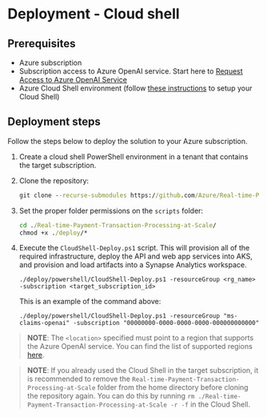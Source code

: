 # Deployment - Cloud shell

## Prerequisites

- Azure subscription
- Subscription access to Azure OpenAI service. Start here to [Request Access to Azure OpenAI Service](https://customervoice.microsoft.com/Pages/ResponsePage.aspx?id=v4j5cvGGr0GRqy180BHbR7en2Ais5pxKtso_Pz4b1_xUOFA5Qk1UWDRBMjg0WFhPMkIzTzhKQ1dWNyQlQCN0PWcu)
- Azure Cloud Shell environment (follow [these instructions](https://learn.microsoft.com/en-us/azure/cloud-shell/quickstart?tabs=azurecli) to setup your Cloud Shell)

## Deployment steps

Follow the steps below to deploy the solution to your Azure subscription.

1. Create a cloud shell PowerShell environment in a tenant that contains the target subscription.  

1. Clone the repository:

    ```cmd
    git clone --recurse-submodules https://github.com/Azure/Real-time-Payment-Transaction-Processing-at-Scale.git
    ```

1. Set the proper folder permissions on the `scripts` folder:

    ```cmd
    cd ./Real-time-Payment-Transaction-Processing-at-Scale/
    chmod +x ./deploy/*
    ```

1. Execute the `CloudShell-Deploy.ps1` script. This will provision all of the required infrastructure, deploy the API and web app services into AKS, and provision and load artifacts into a Synapse Analytics workspace.

    ```pwsh
    ./deploy/powershell/CloudShell-Deploy.ps1 -resourceGroup <rg_name> -subscription <target_subscription_id>
    ```

    This is an example of the command above:

    ```pwsh
    ./deploy/powershell/CloudShell-Deploy.ps1 -resourceGroup "ms-claims-openai" -subscription "00000000-0000-0000-0000-000000000000"
    ```

>**NOTE**: The `<location>` specified must point to a region that supports the Azure OpenAI service. You can find the list of supported regions [here](https://azure.microsoft.com/en-us/explore/global-infrastructure/products-by-region/?products=cognitive-services).

>**NOTE**: If you already used the Cloud Shell in the target subscription, it is recommended to remove the `Real-time-Payment-Transaction-Processing-at-Scale` folder from the home directory before cloning the repository again. You can do this by running `rm ./Real-time-Payment-Transaction-Processing-at-Scale -r -f` in the Cloud Shell.

